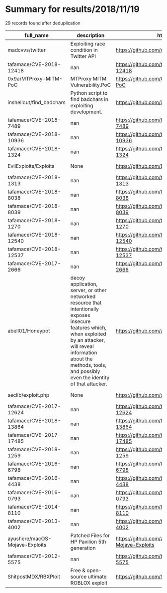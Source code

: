 
# Summary for results/2018/11/19
    
29 records found after deduplication

| full_name | description | html_url | matched_list | matched_count | pushed_at | size | stargazers_count | language | forks_count |
|--------------------------------|----------------------------------------------------------------------------------------------------------------------------------------------------------------------------------------------------------------------------------------------|---------------------------------------------------|-----------------------|-----------------|---------------------------|--------|--------------------|------------|---------------|
| madcvvs/twitter | Exploiting race condition in Twitter API | https://github.com/madcvvs/twitter | ['exploit'] | 1 | 2018-11-19 21:17:26+00:00 | 4 | 2 | Python | 1 |
| tafamace/CVE-2018-12418 | nan | https://github.com/tafamace/CVE-2018-12418 | ['cve-2'] | 1 | 2018-11-19 11:15:43+00:00 | 70 | 0 | Java | 0 |
| 0x9a/MTProxy-MITM-PoC | MTProxy MITM Vulnerability.PoC | https://github.com/0x9a/MTProxy-MITM-PoC | ['vulnerability poc'] | 1 | 2018-11-19 22:40:50+00:00 | 2 | 4 | nan | 1 |
| inshellout/find_badchars | Python script to find badchars in exploiting development. | https://github.com/inshellout/find_badchars | ['exploit'] | 1 | 2018-11-19 22:25:25+00:00 | 83 | 1 | Python | 0 |
| tafamace/CVE-2018-7489 | nan | https://github.com/tafamace/CVE-2018-7489 | ['cve-2'] | 1 | 2018-11-19 13:23:27+00:00 | 70 | 0 | Java | 0 |
| tafamace/CVE-2018-10936 | nan | https://github.com/tafamace/CVE-2018-10936 | ['cve-2'] | 1 | 2018-11-19 13:13:09+00:00 | 70 | 0 | Java | 0 |
| tafamace/CVE-2018-1324 | nan | https://github.com/tafamace/CVE-2018-1324 | ['cve-2'] | 1 | 2018-11-19 13:04:10+00:00 | 70 | 0 | Java | 0 |
| EvilExploits/Exploits | None | https://github.com/EvilExploits/Exploits | ['exploit'] | 1 | 2018-11-19 12:39:12+00:00 | 0 | 0 | | 0 |
| tafamace/CVE-2018-1313 | nan | https://github.com/tafamace/CVE-2018-1313 | ['cve-2'] | 1 | 2018-11-19 12:48:51+00:00 | 71 | 0 | Java | 0 |
| tafamace/CVE-2018-8038 | nan | https://github.com/tafamace/CVE-2018-8038 | ['cve-2'] | 1 | 2018-11-19 12:37:31+00:00 | 70 | 0 | Java | 0 |
| tafamace/CVE-2018-8039 | nan | https://github.com/tafamace/CVE-2018-8039 | ['cve-2'] | 1 | 2018-11-19 12:29:14+00:00 | 70 | 0 | Java | 0 |
| tafamace/CVE-2018-1270 | nan | https://github.com/tafamace/CVE-2018-1270 | ['cve-2'] | 1 | 2018-11-19 12:00:17+00:00 | 70 | 0 | Java | 0 |
| tafamace/CVE-2018-12540 | nan | https://github.com/tafamace/CVE-2018-12540 | ['cve-2'] | 1 | 2018-11-19 11:46:55+00:00 | 70 | 0 | Java | 0 |
| tafamace/CVE-2018-12537 | nan | https://github.com/tafamace/CVE-2018-12537 | ['cve-2'] | 1 | 2018-11-19 11:32:42+00:00 | 70 | 0 | Java | 0 |
| tafamace/CVE-2017-2666 | nan | https://github.com/tafamace/CVE-2017-2666 | ['cve-2'] | 1 | 2018-11-19 11:06:09+00:00 | 71 | 0 | Java | 0 |
| abell01/Honeypot | decoy application, server, or other networked resource that intentionally exposes insecure features which, when exploited by an attacker, will reveal information about the methods, tools, and possibly even the identity of that attacker. | https://github.com/abell01/Honeypot | ['exploit'] | 1 | 2018-11-19 03:28:03+00:00 | 373 | 0 | | 0 |
| seclib/exploit.php | None | https://github.com/seclib/exploit.php | ['exploit'] | 1 | 2018-11-19 10:21:03+00:00 | 0 | 0 | | 0 |
| tafamace/CVE-2017-12624 | nan | https://github.com/tafamace/CVE-2017-12624 | ['cve-2'] | 1 | 2018-11-19 10:20:46+00:00 | 71 | 0 | Java | 0 |
| tafamace/CVE-2018-13864 | nan | https://github.com/tafamace/CVE-2018-13864 | ['cve-2'] | 1 | 2018-11-19 09:45:33+00:00 | 70 | 0 | Java | 0 |
| tafamace/CVE-2017-17485 | nan | https://github.com/tafamace/CVE-2017-17485 | ['cve-2'] | 1 | 2018-11-19 10:32:59+00:00 | 70 | 0 | Java | 0 |
| tafamace/CVE-2018-1259 | nan | https://github.com/tafamace/CVE-2018-1259 | ['cve-2'] | 1 | 2018-11-19 09:32:45+00:00 | 70 | 0 | Java | 0 |
| tafamace/CVE-2016-6798 | nan | https://github.com/tafamace/CVE-2016-6798 | ['cve-2'] | 1 | 2018-11-19 09:16:45+00:00 | 70 | 0 | Java | 0 |
| tafamace/CVE-2016-4438 | nan | https://github.com/tafamace/CVE-2016-4438 | ['cve-2'] | 1 | 2018-11-19 09:07:24+00:00 | 70 | 0 | Java | 0 |
| tafamace/CVE-2016-0793 | nan | https://github.com/tafamace/CVE-2016-0793 | ['cve-2'] | 1 | 2018-11-19 08:55:59+00:00 | 71 | 0 | Java | 0 |
| tafamace/CVE-2014-8110 | nan | https://github.com/tafamace/CVE-2014-8110 | ['cve-2'] | 1 | 2018-11-19 08:39:50+00:00 | 71 | 1 | Java | 0 |
| tafamace/CVE-2013-4002 | nan | https://github.com/tafamace/CVE-2013-4002 | ['cve-2'] | 1 | 2018-11-19 07:25:43+00:00 | 69 | 0 | Java | 0 |
| ayushere/macOS-Mojave-Exploits | Patched Files for HP Pavilion 5th generation | https://github.com/ayushere/macOS-Mojave-Exploits | ['exploit'] | 1 | 2018-11-19 06:57:12+00:00 | 36409 | 1 | Shell | 1 |
| tafamace/CVE-2012-5575 | nan | https://github.com/tafamace/CVE-2012-5575 | ['cve-2'] | 1 | 2018-11-19 07:22:37+00:00 | 71 | 0 | Java | 0 |
| ShitpostMDX/RBXPloit | Free & open-source ultimate ROBLOX exploit | https://github.com/ShitpostMDX/RBXPloit | ['exploit'] | 1 | 2018-11-19 16:00:47+00:00 | 30 | 0 | | 0 |
